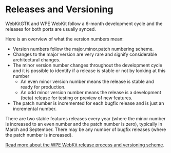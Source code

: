 # Releases and Versioning

WebKitGTK and WPE WebKit follow a 6-month development cycle and the releases for both ports are usually synced.

Here is an overview of what the version numbers mean:

* Version numbers follow the major.minor.patch numbering scheme.
* Changes to the major version are very rare and signify considerable architectural changes.
* The minor version number changes throughout the development cycle and it is possible to identify if a release is stable or not by looking at this number
    * An even minor version number means the release is stable and ready for production.
    * An odd minor version number means the release is a development (beta) release for testing or preview of new features.
* The patch number is incremented for each bugfix release and is just an incremental number.

There are two stable features releases every year (where the minor number is increased to an even number and the patch number is zero), typically in March and September. There may be any number of bugfix releases (where the patch number is increased).

[Read more about the WPE WebKit release process and versioning scheme](https://wpewebkit.org/release/schedule/).
